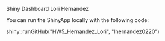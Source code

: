 Shiny Dashboard Lori Hernandez

You can run the ShinyApp locally with the following code:

shiny::runGitHub("HW5_Hernandez_Lori", "lhernandez0220")